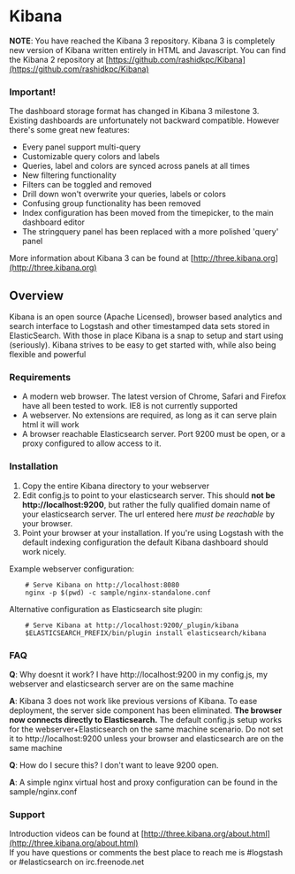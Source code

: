 # Kibana

__NOTE__: You have reached the Kibana 3 repository. 
Kibana 3 is completely new version of Kibana written entirely in HTML and Javascript. You can find 
the Kibana 2 repository at [https://github.com/rashidkpc/Kibana](https://github.com/rashidkpc/Kibana)

### Important!
The dashboard storage format has changed in Kibana 3 milestone 3. Existing dashboards are unfortunately not backward compatible. However there's some great new features:
* Every panel support multi-query
* Customizable query colors and labels
* Queries, label and colors are synced across panels at all times
* New filtering functionality
* Filters can be toggled and removed 
* Drill down won't overwrite your queries, labels or colors
* Confusing group functionality has been removed
* Index configuration has been moved from the timepicker, to the main dashboard editor
* The stringquery panel has been replaced with a more polished 'query' panel

More information about Kibana 3 can be found at [http://three.kibana.org](http://three.kibana.org)  

## Overview

Kibana is an open source (Apache Licensed), browser based analytics and search interface to Logstash 
and other timestamped data sets stored in ElasticSearch. With those in place Kibana is a snap to 
setup and start using (seriously). Kibana strives to be easy to get started with, while also being 
flexible and powerful

### Requirements
* A modern web browser. The latest version of Chrome, Safari and Firefox have all been tested to 
work. IE8 is not currently supported
* A webserver. No extensions are required, as long as it can serve plain html it will work
* A browser reachable Elasticsearch server. Port 9200 must be open, or a proxy configured to allow 
access to it.

### Installation

1. Copy the entire Kibana directory to your webserver
2. Edit config.js to point to your elasticsearch server. This should __not be 
http://localhost:9200__, but rather the fully qualified domain name of your elasticsearch server. 
The url entered here _must be reachable_ by your browser.
3. Point your browser at your installation. If you're using Logstash with the default indexing 
configuration the default Kibana dashboard should work nicely. 

Example webserver configuration:

        # Serve Kibana on http://localhost:8080
        nginx -p $(pwd) -c sample/nginx-standalone.conf

Alternative configuration as Elasticsearch site plugin:

        # Serve Kibana at http://localhost:9200/_plugin/kibana
        $ELASTICSEARCH_PREFIX/bin/plugin install elasticsearch/kibana

### FAQ
__Q__: Why doesnt it work? I have http://localhost:9200 in my config.js, my webserver and elasticsearch
server are on the same machine  

__A__: Kibana 3 does not work like previous versions of Kibana. To ease deployment, the server side
component has been eliminated. __The browser now connects directly to Elasticsearch.__ The default
config.js setup works for the webserver+Elasticsearch on the same machine scenario. Do not set it
to http://localhost:9200 unless your browser and elasticsearch are on the same machine

__Q__: How do I secure this? I don't want to leave 9200 open.  

__A__: A simple nginx virtual host and proxy configuration can be found in the sample/nginx.conf

### Support

Introduction videos can be found at [http://three.kibana.org/about.html](http://three.kibana.org/about.html)  
If you have questions or comments the best place to reach me is #logstash or #elasticsearch on irc.freenode.net
